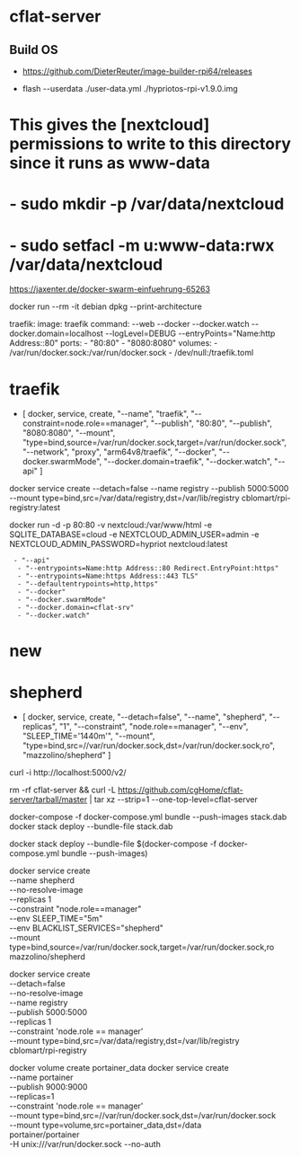 # cflat-server

## Build OS

- https://github.com/DieterReuter/image-builder-rpi64/releases

- flash --userdata ./user-data.yml ./hypriotos-rpi-v1.9.0.img


# This gives the [nextcloud] permissions to write to this directory since it runs as www-data
# - sudo mkdir -p /var/data/nextcloud
# - sudo setfacl -m u:www-data:rwx /var/data/nextcloud

https://jaxenter.de/docker-swarm-einfuehrung-65263

docker run --rm -it debian dpkg --print-architecture

traefik:
  image: traefik
  command: --web --docker --docker.watch --docker.domain=localhost --logLevel=DEBUG --entryPoints="Name:http Address::80"
  ports:
    - "80:80"
    - "8080:8080"
  volumes:
    - /var/run/docker.sock:/var/run/docker.sock
    - /dev/null:/traefik.toml

 # traefik
  - [
      docker, service, create,
        "--name", "traefik",
        "--constraint=node.role==manager",
        "--publish", "80:80", 
        "--publish", "8080:8080",
        "--mount", "type=bind,source=/var/run/docker.sock,target=/var/run/docker.sock",
        "--network", "proxy",
        "arm64v8/traefik",
        "--docker",
        "--docker.swarmMode",
        "--docker.domain=traefik",
        "--docker.watch",
        "--api"
    ]
    

docker service create --detach=false --name registry --publish 5000:5000 --mount type=bind,src=/var/data/registry,dst=/var/lib/registry cblomart/rpi-registry:latest



docker run -d -p 80:80 -v nextcloud:/var/www/html -e SQLITE_DATABASE=cloud -e NEXTCLOUD_ADMIN_USER=admin -e NEXTCLOUD_ADMIN_PASSWORD=hypriot nextcloud:latest

     - "--api"
      - "--entrypoints=Name:http Address::80 Redirect.EntryPoint:https"
      - "--entrypoints=Name:https Address::443 TLS"
      - "--defaultentrypoints=http,https"
      - "--docker"
      - "--docker.swarmMode"
      - "--docker.domain=cflat-srv"
      - "--docker.watch"

# new

  # shepherd
  - [
      docker, service, create, 
       "--detach=false", 
       "--name", "shepherd",
       "--replicas", "1",
       "--constraint", "node.role==manager",
       "--env", "SLEEP_TIME='1440m'",
       "--mount", "type=bind,src=//var/run/docker.sock,dst=/var/run/docker.sock,ro", 
       "mazzolino/shepherd"
    ]


curl -i http://localhost:5000/v2/

rm -rf cflat-server && curl -L https://github.com/cgHome/cflat-server/tarball/master | tar xz --strip=1 --one-top-level=cflat-server

docker-compose -f docker-compose.yml bundle --push-images stack.dab
docker stack deploy --bundle-file stack.dab 


docker stack deploy --bundle-file $(docker-compose -f docker-compose.yml bundle --push-images)


docker service create \
    --name shepherd \
    --no-resolve-image \
    --replicas 1 \
    --constraint "node.role==manager" \
    --env SLEEP_TIME="5m" \
    --env BLACKLIST_SERVICES="shepherd" \
    --mount type=bind,source=/var/run/docker.sock,target=/var/run/docker.sock,ro \
    mazzolino/shepherd

docker service create \
    --detach=false \
    --no-resolve-image \
    --name registry \
    --publish 5000:5000 \
    --replicas 1 \
    --constraint 'node.role == manager' \
    --mount type=bind,src=/var/data/registry,dst=/var/lib/registry \
    cblomart/rpi-registry

docker volume create portainer_data
docker service create \
    --name portainer \
    --publish 9000:9000 \
    --replicas=1 \
    --constraint 'node.role == manager' \
    --mount type=bind,src=//var/run/docker.sock,dst=/var/run/docker.sock \
    --mount type=volume,src=portainer_data,dst=/data \
    portainer/portainer \
        -H unix:///var/run/docker.sock --no-auth